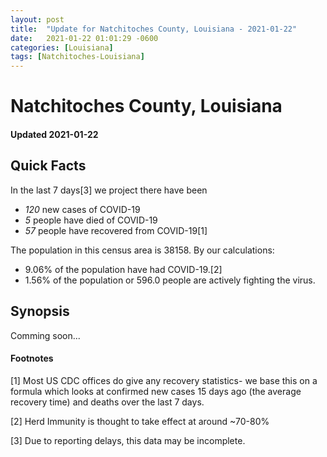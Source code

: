 ```yaml
---
layout: post
title:  "Update for Natchitoches County, Louisiana - 2021-01-22"
date:   2021-01-22 01:01:29 -0600
categories: [Louisiana]
tags: [Natchitoches-Louisiana]
---
```


# Natchitoches County, Louisiana
#### Updated 2021-01-22

## Quick Facts

In the last 7 days[3] we project there have been
- *120* new cases of COVID-19
- *5* people have died of COVID-19
- *57* people have recovered from COVID-19[1]

The population in this census area is 38158. By our calculations:
- 9.06% of the population have had COVID-19.[2]
- 1.56% of the population or 596.0 people are actively fighting the virus.

## Synopsis

Comming soon...


#### Footnotes

[1] Most US CDC offices do give any recovery statistics- we base this on a formula which looks at confirmed new cases
15 days ago (the average recovery time) and deaths over the last 7 days.

[2] Herd Immunity is thought to take effect at around ~70-80%

[3] Due to reporting delays, this data may be incomplete.
 
    